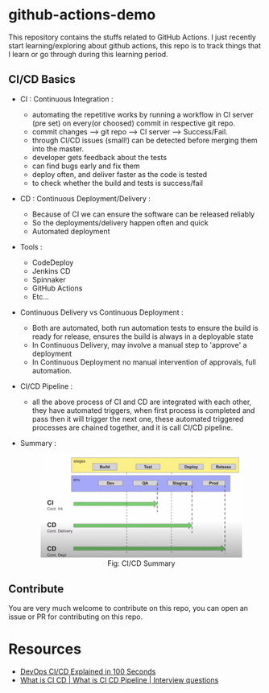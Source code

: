 # github-actions-demo

This repository contains the stuffs related to GitHub Actions. I just recently start learning/exploring about github actions, this repo is to track things that I learn or go through during this learning period.

## CI/CD Basics

* CI : Continuous Integration : 
    * automating the repetitive works by running a workflow in CI server (pre set) on every(or choosed) commit in respective git repo.
    * commit changes --> git repo --> CI server --> Success/Fail.
    * through CI/CD issues (small!) can be detected before merging them into the master.
    * developer gets feedback about the tests
    * can find bugs early and fix them
    * deploy often, and deliver faster as the code is tested
    * to check whether the build and tests is success/fail
    
* CD : Continuous Deployment/Delivery : 
    * Because of CI we can ensure the software can be released reliably
    * So the deployments/delivery happen often and quick
    * Automated deployment
    
* Tools :
    - CodeDeploy
    - Jenkins CD
    - Spinnaker
    - GitHub Actions
    - Etc...
    
* Continuous Delivery vs Continuous Deployment :
    - Both are automated, both run automation tests to ensure the build is ready for release, ensures the build is always in a deployable state
    - In Continuous Delivery, may involve a manual step to 'approve' a deployment
    - In Continuous Deployment no manual intervention of approvals, full automation.

* CI/CD Pipeline :
    - all the above process of CI and CD are integrated with each other, they have automated triggers, when first process is completed and pass then it will trigger the next one, these automated triggered processes are chained together, and it is call CI/CD pipeline.

* Summary :
  <figure align="center">
    <img alt="CI/CD Summary" src="/images/ci-cd-summary.png">
    <figcaption align="center">Fig: CI/CD Summary</figcaption>
  </figure>
    

## Contribute

You are very much welcome to contribute on this repo, you can open an issue or PR for contributing on this repo. 

# Resources 

- [DevOps CI/CD Explained in 100 Seconds](https://www.youtube.com/watch?v=scEDHsr3APg)
- [What is CI CD | What is CI CD Pipeline | Interview questions](https://www.youtube.com/watch?v=k2aNsQKwyOo)

